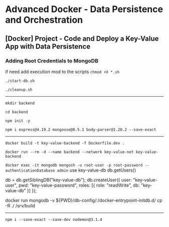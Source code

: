 # Advanced Docker - Data Persistence and Orchestration

## [Docker] Project - Code and Deploy a Key-Value App with Data Persistence

### Adding Root Credentials to MongoDB

if need add execution mod to the scripts `chmod +X *.sh`

`./start-db.sh`

`./cleanup.sh`

---

`mkdir backend`

`cd backend`

`npm init -y`

`npm i express@4.19.2 mongoose@8.5.1 body-parser@1.20.2 --save-exact`

---

`docker build -t key-value-backend -f Dockerfile.dev .`

`docker run --rm -d --name backend --network key-value-net key-value-backend`

`docker exec -it mongodb mongosh -u root-user -p root-password --authenticationDatabase admin`
use key-value-db
db.getUsers()


db = db.getSiblingDB("key-value-db");
db.createUser({
  user: "key-value-user",
  pwd: "key-value-password",
  roles: [{ role: "readWrite", db: "key-value-db" }]
});

docker run mongodb -v ${PWD}/db-config/:/docker-entrypoint-initdb.d/ cp -R ./ /srv/build


---

`npm i --save-exact --save-dev nodemon@3.1.4`